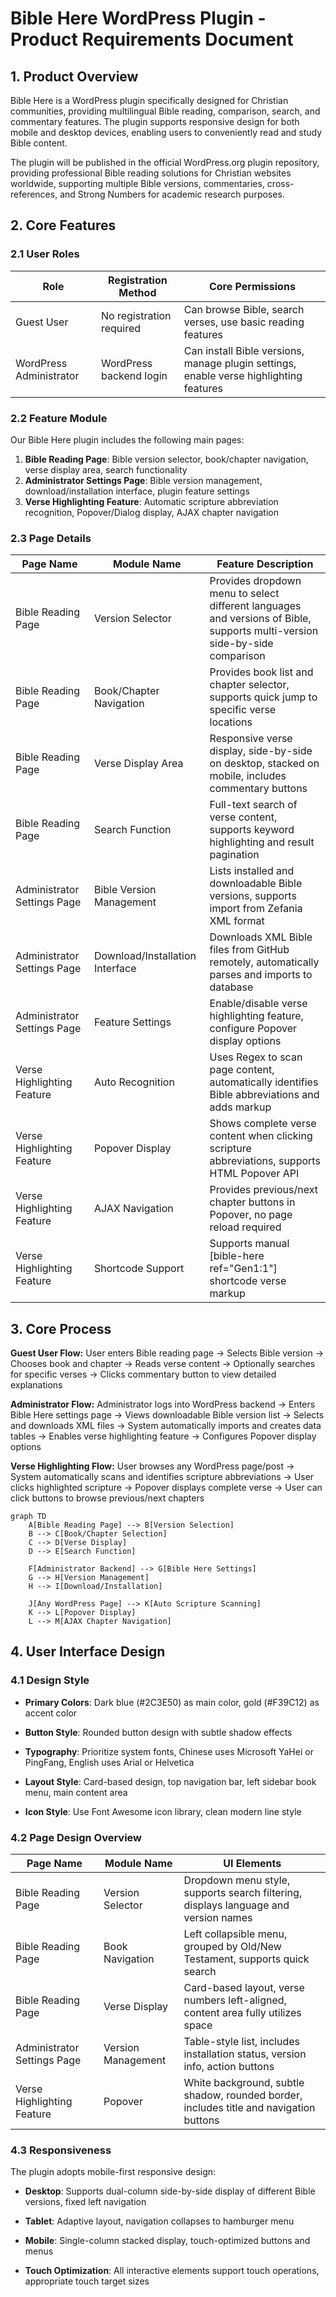 # Bible Here WordPress Plugin - Product Requirements Document

## 1. Product Overview

Bible Here is a WordPress plugin specifically designed for Christian communities, providing multilingual Bible reading, comparison, search, and commentary features. The plugin supports responsive design for both mobile and desktop devices, enabling users to conveniently read and study Bible content.

The plugin will be published in the official WordPress.org plugin repository, providing professional Bible reading solutions for Christian websites worldwide, supporting multiple Bible versions, commentaries, cross-references, and Strong Numbers for academic research purposes.

## 2. Core Features

### 2.1 User Roles

| Role | Registration Method | Core Permissions |
| ------------- | ------------------- | ----------------------- |
| Guest User | No registration required | Can browse Bible, search verses, use basic reading features |
| WordPress Administrator | WordPress backend login | Can install Bible versions, manage plugin settings, enable verse highlighting features |

### 2.2 Feature Module

Our Bible Here plugin includes the following main pages:

1. **Bible Reading Page**: Bible version selector, book/chapter navigation, verse display area, search functionality
2. **Administrator Settings Page**: Bible version management, download/installation interface, plugin feature settings
3. **Verse Highlighting Feature**: Automatic scripture abbreviation recognition, Popover/Dialog display, AJAX chapter navigation

### 2.3 Page Details

| Page Name | Module Name | Feature Description |
| --------- | ------------ | ---------------------------------------------- |
| Bible Reading Page | Version Selector | Provides dropdown menu to select different languages and versions of Bible, supports multi-version side-by-side comparison |
| Bible Reading Page | Book/Chapter Navigation | Provides book list and chapter selector, supports quick jump to specific verse locations |
| Bible Reading Page | Verse Display Area | Responsive verse display, side-by-side on desktop, stacked on mobile, includes commentary buttons |
| Bible Reading Page | Search Function | Full-text search of verse content, supports keyword highlighting and result pagination |
| Administrator Settings Page | Bible Version Management | Lists installed and downloadable Bible versions, supports import from Zefania XML format |
| Administrator Settings Page | Download/Installation Interface | Downloads XML Bible files from GitHub remotely, automatically parses and imports to database |
| Administrator Settings Page | Feature Settings | Enable/disable verse highlighting feature, configure Popover display options |
| Verse Highlighting Feature | Auto Recognition | Uses Regex to scan page content, automatically identifies Bible abbreviations and adds markup |
| Verse Highlighting Feature | Popover Display | Shows complete verse content when clicking scripture abbreviations, supports HTML Popover API |
| Verse Highlighting Feature | AJAX Navigation | Provides previous/next chapter buttons in Popover, no page reload required |
| Verse Highlighting Feature | Shortcode Support | Supports manual \[bible-here ref="Gen1:1"] shortcode verse markup |

## 3. Core Process

**Guest User Flow:**
User enters Bible reading page → Selects Bible version → Chooses book and chapter → Reads verse content → Optionally searches for specific verses → Clicks commentary button to view detailed explanations

**Administrator Flow:**
Administrator logs into WordPress backend → Enters Bible Here settings page → Views downloadable Bible version list → Selects and downloads XML files → System automatically imports and creates data tables → Enables verse highlighting feature → Configures Popover display options

**Verse Highlighting Flow:**
User browses any WordPress page/post → System automatically scans and identifies scripture abbreviations → User clicks highlighted scripture → Popover displays complete verse → User can click buttons to browse previous/next chapters

```mermaid
graph TD
    A[Bible Reading Page] --> B[Version Selection]
    B --> C[Book/Chapter Selection]
    C --> D[Verse Display]
    D --> E[Search Function]
    
    F[Administrator Backend] --> G[Bible Here Settings]
    G --> H[Version Management]
    H --> I[Download/Installation]
    
    J[Any WordPress Page] --> K[Auto Scripture Scanning]
    K --> L[Popover Display]
    L --> M[AJAX Chapter Navigation]
```

## 4. User Interface Design

### 4.1 Design Style

* **Primary Colors**: Dark blue (#2C3E50) as main color, gold (#F39C12) as accent color

* **Button Style**: Rounded button design with subtle shadow effects

* **Typography**: Prioritize system fonts, Chinese uses Microsoft YaHei or PingFang, English uses Arial or Helvetica

* **Layout Style**: Card-based design, top navigation bar, left sidebar book menu, main content area

* **Icon Style**: Use Font Awesome icon library, clean modern line style

### 4.2 Page Design Overview

| Page Name | Module Name | UI Elements |
| --------- | ----------- | ------------------------ |
| Bible Reading Page | Version Selector | Dropdown menu style, supports search filtering, displays language and version names |
| Bible Reading Page | Book Navigation | Left collapsible menu, grouped by Old/New Testament, supports quick search |
| Bible Reading Page | Verse Display | Card-based layout, verse numbers left-aligned, content area fully utilizes space |
| Administrator Settings Page | Version Management | Table-style list, includes installation status, version info, action buttons |
| Verse Highlighting Feature | Popover | White background, subtle shadow, rounded border, includes title and navigation buttons |

### 4.3 Responsiveness

The plugin adopts mobile-first responsive design:

* **Desktop**: Supports dual-column side-by-side display of different Bible versions, fixed left navigation

* **Tablet**: Adaptive layout, navigation collapses to hamburger menu

* **Mobile**: Single-column stacked display, touch-optimized buttons and menus

* **Touch Optimization**: All interactive elements support touch operations, appropriate touch target sizes

